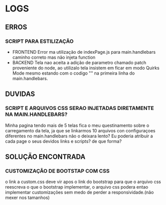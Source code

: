 # LOGS
## ERROS
### SCRIPT PARA ESTILIZAÇÃO
- FRONTEND
Error ma utilização de indexPage.js para main.handlebars caminho correto mas não injeta function
- BACKEND 
Tela nao aceita a adição de parametro chamado patch proveniente do node, ao utilizalo tela insistem em ficar em modo Quirks Mode mesmo estando com o codigo "<!DOCTYPE html>" na primeira linha do main.handlebars.

## DUVIDAS
### SCRIPT E ARQUIVOS CSS SERAO INJETADAS DIRETAMENTE NA MAIN.HANDLEBARS?
Minha pagina tendo mais de 5 telas fica o meu questinamento sobre o carregamento da tela, ja que se linkarmos 10 arquivos con configuraçoes diferentes no main.handlebars não o deixara lento? Eu poderia atribuir a cada page o seus devidos links e scripts? de que forma? 

## SOLUÇÃO ENCONTRADA
### CUSTOMIZAÇÃO DE BOOTSTAP COM CSS
o link a custom.css deve vir apos o link do bootstrap para que o arquivo css reescreva o que o bootstrap implementar, o arquivo css podera entao implementar customizações sem medo de perder a responsividade.(não mexer nos tamanhos)
